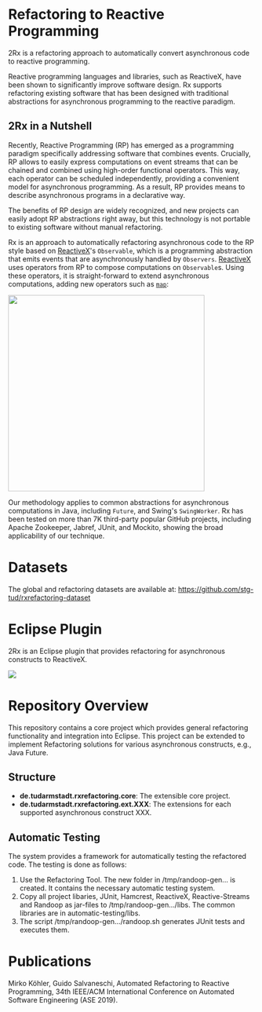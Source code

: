 
# Refactoring to Reactive Programming

2Rx is a refactoring approach to automatically
convert asynchronous code to reactive programming.

Reactive programming languages and libraries, such as
ReactiveX, have been shown to significantly improve software
design. Rx supports refactoring existing software that has been designed with
traditional abstractions for asynchronous programming to the reactive paradigm.


## 2Rx in a Nutshell

Recently, Reactive Programming (RP) has emerged as a programming
paradigm specifically addressing software that combines
events. Crucially, RP allows to easily express computations on event streams
that can be chained and combined using high-order functional operators.
This way, each operator can be scheduled independently, providing a convenient
model for asynchronous programming.
As a result, RP provides means to describe asynchronous programs
in a declarative way.

The benefits of RP design are widely recognized, and
new projects can easily adopt RP abstractions right away, but this technology
is not portable to existing software without manual refactoring.

Rx is an approach to automatically
refactoring asynchronous code to the RP style based on [ReactiveX](http://reactivex.io/)'s `Observable`,
which is a programming abstraction that emits
events that are asynchronously handled by `Observers`. [ReactiveX](http://reactivex.io/) uses
operators from RP to compose computations on `Observable`s.
Using these operators, it is straight-forward to extend asynchronous computations,
adding new operators such as [`map`](http://reactivex.io/documentation/operators/map.html):

<img src="https://stg-tud.github.io/rxrefactoring-code/map.png" width="400">

Our methodology applies to common abstractions for 
asynchronous computations in Java, including `Future`, and Swing's `SwingWorker`.
Rx has been tested on more than 7K third-party popular GitHub projects, 
including Apache Zookeeper, Jabref, JUnit, and Mockito, showing the broad applicability of our technique.


# Datasets

The global and refactoring datasets are available at:
https://github.com/stg-tud/rxrefactoring-dataset

# Eclipse Plugin

2Rx is an Eclipse plugin that provides refactoring for asynchronous
constructs to ReactiveX. 

![](https://stg-tud.github.io/rxrefactoring-code/image.png)



# Repository Overview

This repository contains a core project which provides
general refactoring functionality and integration into Eclipse.
This project can be extended to implement Refactoring solutions
for various asynchronous constructs, e.g., Java Future.

## Structure

- __de.tudarmstadt.rxrefactoring.core__: The extensible core project.
- __de.tudarmstadt.rxrefactoring.ext.XXX__: The extensions for each
supported asynchronous construct XXX.

## Automatic Testing

The system provides a framework for automatically testing the refactored code.
The testing is done as follows:

1. Use the Refactoring Tool. The new folder in /tmp/randoop-gen... is created. 
It contains the necessary automatic testing system.
2. Copy all project libaries, JUnit, Hamcrest, ReactiveX, Reactive-Streams and Randoop as jar-files 
to /tmp/randoop-gen.../libs. The common libraries are in automatic-testing/libs.
3. The script /tmp/randoop-gen.../randoop.sh generates JUnit tests and executes them. 

# Publications

Mirko Köhler, Guido Salvaneschi, Automated Refactoring to Reactive Programming,
34th IEEE/ACM International Conference on Automated Software Engineering (ASE 2019). 

     
